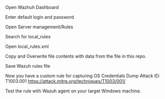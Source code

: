 Open Wazhuh Dashboard 

Enter default login and password 

Open Server management/Rules

Search for local_rules 

Open local_rules.xml 

Copy and Overwrite file contents with data from the file in this repo. 

Save Wazuh rules file 

Now you have a custom rule for  capturing OS Credentials Dump Attack 
ID: T1003.001 
https://attack.mitre.org/techniques/T1003/001/

Test the rule with Wazuh agent on your target Windows machine. 
